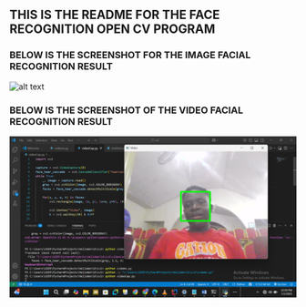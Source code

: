 ## THIS IS THE README FOR THE FACE RECOGNITION OPEN CV PROGRAM

### BELOW IS THE SCREENSHOT FOR THE IMAGE FACIAL RECOGNITION RESULT

![alt text](<Screenshot 2025-07-02 225815-1.png>)

### BELOW IS THE SCREENSHOT OF THE VIDEO FACIAL RECOGNITION RESULT

![alt text](<Screenshot 2025-07-02 225933-1-1.png>)